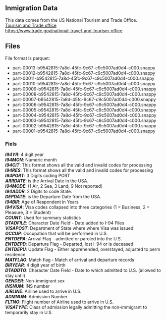 ## Inmigration Data

This data comes from the US National Tourism and Trade Office.<br>
[Tourism and Trade office](https://www.trade.gov/national-travel-and-tourism-office)<br>
https://www.trade.gov/national-travel-and-tourism-office

## Files 

File format is parquet:

* part-00013-b9542815-7a8d-45fc-9c67-c9c5007ad0d4-c000.snappy
* part-00012-b9542815-7a8d-45fc-9c67-c9c5007ad0d4-c000.snappy
* part-00011-b9542815-7a8d-45fc-9c67-c9c5007ad0d4-c000.snappy
* part-00010-b9542815-7a8d-45fc-9c67-c9c5007ad0d4-c000.snappy
* part-00009-b9542815-7a8d-45fc-9c67-c9c5007ad0d4-c000.snappy
* part-00008-b9542815-7a8d-45fc-9c67-c9c5007ad0d4-c000.snappy
* part-00007-b9542815-7a8d-45fc-9c67-c9c5007ad0d4-c000.snappy
* part-00006-b9542815-7a8d-45fc-9c67-c9c5007ad0d4-c000.snappy
* part-00005-b9542815-7a8d-45fc-9c67-c9c5007ad0d4-c000.snappy
* part-00004-b9542815-7a8d-45fc-9c67-c9c5007ad0d4-c000.snappy
* part-00003-b9542815-7a8d-45fc-9c67-c9c5007ad0d4-c000.snappy
* part-00002-b9542815-7a8d-45fc-9c67-c9c5007ad0d4-c000.snappy
* part-00001-b9542815-7a8d-45fc-9c67-c9c5007ad0d4-c000.snappy

### Fiels

***I94YR***: 4 digit year <br>
***I94MON***: Numeric month <br>
***I94CIT***: This format shows all the valid and invalid codes for processing <br>
***I94RES***: This format shows all the valid and invalid codes for processing <br>
***I94PORT***: 3 Digits coding PORT<br>
***ARRDATE***: is the Arrival Date in the USA.<br> 
***I94MODE***: (1 Air, 2 Sea, 3 Land, 9 Not reported)<br>
***I94ADDR***: 2 Digits to code State. <br>
***DEPDATE***: is the Departure Date from the USA.<br>
***I94BIR***: Age of Respondent in Years <br>
***I94VISA***: Visa codes collapsed into three categories (1 = Business, 2 = Pleasure, 3 = Student)<br>
***COUNT***: Used for summary statistics <br>
***DTADFILE***: Character Date Field - Date added to I-94 Files <br>
***VISAPOST***: Department of State where where Visa was issued <br>
***OCCUP***: Occupation that will be performed in U.S. <br>
***ENTDEPA***: Arrival Flag - admitted or paroled into the U.S. <br>
***ENTDEPD***: Departure Flag - Departed, lost I-94 or is deceased <br>
***ENTDEPU***: Update Flag - Either apprehended, overstayed, adjusted to perm residence <br>
***MATFLAG***: Match flag - Match of arrival and departure records <br>
***BIRYEAR***: 4 digit year of birth <br>
***DTADDTO***: Character Date Field - Date to which admitted to U.S. (allowed to stay until)<br>
***GENDER***: Non-immigrant sex<br>
***INSNUM***: INS number<br>
***AIRLINE***: Airline used to arrive in U.S.<br>
***ADMNUM***: Admission Number <br>
***FLTNO***: Flight number of Airline used to arrive in U.S.<br>
***VISATYPE***: Class of admission legally admitting the non-immigrant to temporarily stay in U.S.<br> 



